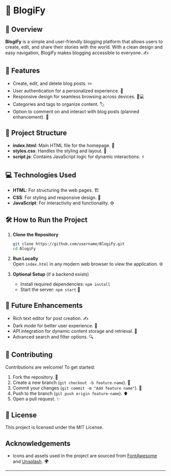 

# 📖 BlogiFy

## 🌟 Overview  
**BlogiFy** is a simple and user-friendly blogging platform that allows users to create, edit, and share their stories with the world. With a clean design and easy navigation, BlogiFy makes blogging accessible to everyone. ✍️



## 🚀 Features  
- Create, edit, and delete blog posts. ✏️  
- User authentication for a personalized experience. 🔐  
- Responsive design for seamless browsing across devices. 📱💻  
- Categories and tags to organize content. 🏷️  
- Option to comment on and interact with blog posts (planned enhancement). 💬

## 📂 Project Structure  
- **index.html**: Main HTML file for the homepage. 📝  
- **styles.css**: Handles the styling and layout. 🎨  
- **script.js**: Contains JavaScript logic for dynamic interactions. ⚡

## 💻 Technologies Used  
- **HTML**: For structuring the web pages. 🏗️  
- **CSS**: For styling and responsive design. 🎨  
- **JavaScript**: For interactivity and functionality. ⚙️

## 🛠️ How to Run the Project  
1. **Clone the Repository**  
   ```bash  
   git clone https://github.com/username/BlogiFy.git  
   cd BlogiFy  
   ```

2. **Run Locally**  
   Open `index.html` in any modern web browser to view the application. 🌐

3. **Optional Setup** (if a backend exists)  
   - Install required dependencies: `npm install`  
   - Start the server: `npm start` 🚀

## 🔮 Future Enhancements  
- Rich text editor for post creation. ✍️  
- Dark mode for better user experience. 🌙  
- API integration for dynamic content storage and retrieval. 🔌  
- Advanced search and filter options. 🔍

## 🤝 Contributing  
Contributions are welcome! To get started:  
1. Fork the repository. 🍴  
2. Create a new branch (`git checkout -b feature-name`). 🌱  
3. Commit your changes (`git commit -m "Add feature name"`). 📝  
4. Push to the branch (`git push origin feature-name`). ⬆️  
5. Open a pull request. ✨

## 📜 License  
This project is licensed under the MIT License.

##  Acknowledgements  
- Icons and assets used in the project are sourced from [FontAwesome](https://fontawesome.com/) and [Unsplash](https://unsplash.com/). 🌍

---

